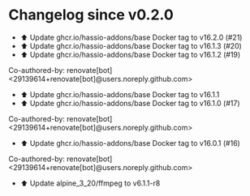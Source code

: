 # Changelog since v0.2.0
- ⬆️ Update ghcr.io/hassio-addons/base Docker tag to v16.2.0 (#21) 
- ⬆️ Update ghcr.io/hassio-addons/base Docker tag to v16.1.3 (#20) 
- ⬆️ Update ghcr.io/hassio-addons/base Docker tag to v16.1.2 (#19)

Co-authored-by: renovate[bot] <29139614+renovate[bot]@users.noreply.github.com> 
- ⬆️ Update ghcr.io/hassio-addons/base Docker tag to v16.1.1 
- ⬆️ Update ghcr.io/hassio-addons/base Docker tag to v16.1.0 (#17)

Co-authored-by: renovate[bot] <29139614+renovate[bot]@users.noreply.github.com> 
- ⬆️ Update ghcr.io/hassio-addons/base Docker tag to v16.0.1 (#16)

Co-authored-by: renovate[bot] <29139614+renovate[bot]@users.noreply.github.com> 
- ⬆️ Update alpine_3_20/ffmpeg to v6.1.1-r8 
